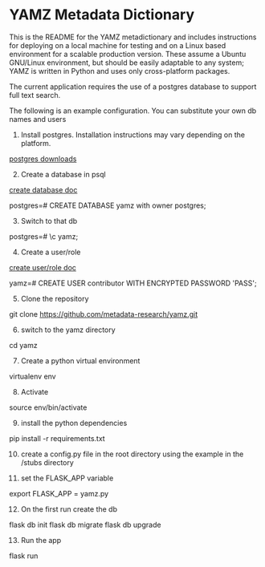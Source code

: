 
# YAMZ Metadata Dictionary

This is the README for the YAMZ metadictionary and includes instructions for
deploying on a local machine for testing and on a Linux based environment for a
scalable production version. These assume a Ubuntu GNU/Linux environment, but
should be easily adaptable to any system; YAMZ is written in Python and uses
only cross-platform packages.

The current application requires the use of a postgres database to support full text search. 

The following is an example configuration. You can substitute your own db names and users


1. Install postgres. Installation instructions may vary depending on the platform.

[postgres downloads](https://www.postgresql.org/download/)


2. Create a database in psql

[create database doc](https://www.postgresql.org/docs/current/sql-createdatabase.html)

postgres=# CREATE DATABASE yamz with owner postgres;


3. Switch to that db

postgres=# \c yamz;


4. Create a user/role

[create user/role doc](https://www.postgresql.org/docs/current/sql-createuser.html)

yamz=# CREATE USER contributor WITH ENCRYPTED PASSWORD 'PASS';


5. Clone the repository

git clone https://github.com/metadata-research/yamz.git

6. switch to the yamz directory

cd yamz

7. Create a python virtual environment

virtualenv env

8. Activate

source env/bin/activate

9.  install the python dependencies

pip install -r requirements.txt


10.  create a config.py file in the root directory using the example in the /stubs directory

11. set the FLASK_APP variable

export FLASK_APP = yamz.py

12.  On the first run create the db

flask db init
flask db migrate
flask db upgrade

13. Run the app

flask run